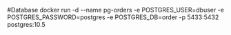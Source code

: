 #Database
docker run -d --name pg-orders -e POSTGRES_USER=dbuser -e POSTGRES_PASSWORD=postgres -e POSTGRES_DB=order -p 5433:5432 postgres:10.5
